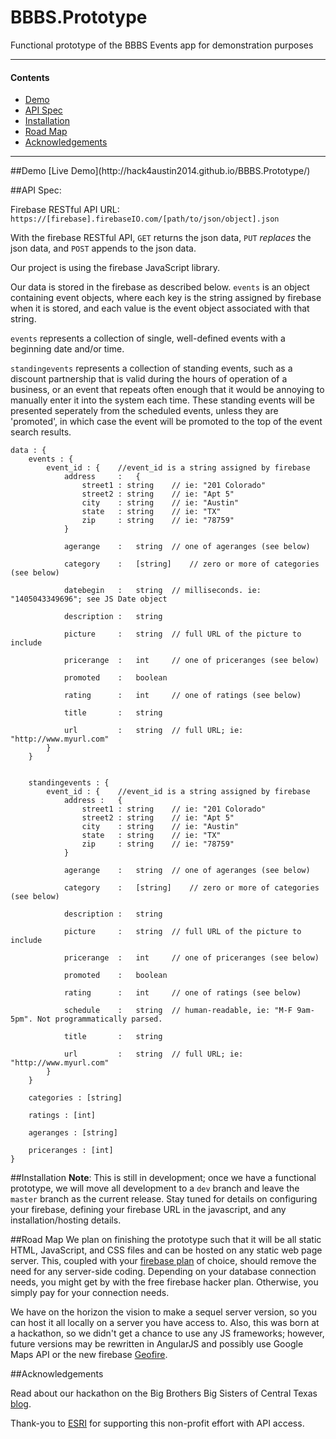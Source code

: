 BBBS.Prototype
==============
Functional prototype of the BBBS Events app for demonstration purposes

---
#### Contents
* [Demo](#demo)
* [API Spec]()
* [Installation]()
* [Road Map]()
* [Acknowledgements](#credits)

---



<a name="#demo">
##Demo
[Live Demo](http://hack4austin2014.github.io/BBBS.Prototype/)


##API Spec:

Firebase RESTful API URL: `https://[firebase].firebaseIO.com/[path/to/json/object].json`

With the firebase RESTful API, `GET` returns the json data, `PUT` *replaces* the json data, and `POST` appends to the json data.

Our project is using the firebase JavaScript library. 

Our data is stored in the firebase as described below. `events` is an object containing event objects, where each key is the string assigned by firebase when it is stored, and each value is the event object associated with that string.

`events` represents a collection of single, well-defined events with a beginning date and/or time.

`standingevents` represents a collection of standing events, such as a discount partnership that is valid during the hours of operation of a business, or an event that repeats often enough that it would be annoying to manually enter it into the system each time. These standing events will be presented seperately from the scheduled events, unless they are 'promoted', in which case the event will be promoted to the top of the event search results.

```
data : {
	events : {
		event_id : {	//event_id is a string assigned by firebase
			address 	: 	{
				street1 : string 	// ie: "201 Colorado"
				street2 : string	// ie: "Apt 5"
				city 	: string	// ie: "Austin"
				state	: string	// ie: "TX"
				zip		: string	// ie: "78759"
			}

			agerange 	:	string	// one of ageranges (see below)

			category 	:	[string]	// zero or more of categories (see below)

			datebegin	:	string	// milliseconds. ie: "1405043349696"; see JS Date object

			description	:	string

			picture		:	string	// full URL of the picture to include

			pricerange	:	int		// one of priceranges (see below)

			promoted	:	boolean

			rating		:	int		// one of ratings (see below)

			title		:	string

			url 		:	string	// full URL; ie: "http://www.myurl.com"
		}
	}


	standingevents : {
		event_id : {	//event_id is a string assigned by firebase
			address : 	{
				street1 : string 	// ie: "201 Colorado"
				street2 : string	// ie: "Apt 5"
				city 	: string	// ie: "Austin"
				state	: string	// ie: "TX"
				zip		: string	// ie: "78759"
			}

			agerange 	:	string	// one of ageranges (see below)

			category 	:	[string]	// zero or more of categories (see below)

			description	:	string

			picture		:	string	// full URL of the picture to include

			pricerange	:	int		// one of priceranges (see below)

			promoted	:	boolean

			rating		:	int		// one of ratings (see below)

			schedule	:	string	// human-readable, ie: "M-F 9am-5pm". Not programmatically parsed.

			title		:	string

			url 		:	string	// full URL; ie: "http://www.myurl.com"
		}
	}

	categories : [string]

	ratings : [int]

	ageranges : [string]

	priceranges : [int]
}
```


##Installation
**Note**: This is still in development; once we have a functional prototype, we will move all development to a `dev` branch and leave the `master` branch as the current release. Stay tuned for details on configuring your firebase, defining your firebase URL in the javascript, and any installation/hosting details.

##Road Map
We plan on finishing the prototype such that it will be all static HTML, JavaScript, and CSS files and can be hosted on any static web page server. This, coupled with your [firebase plan](https://www.firebase.com/pricing.html) of choice, should remove the need for any server-side coding. Depending on your database connection needs, you might get by with the free firebase hacker plan. Otherwise, you simply pay for your connection needs. 

We have on the horizon the vision to make a sequel server version, so you can host it all locally on a server you have access to. Also, this was born at a hackathon, so we didn't get a chance to use any JS frameworks; however, future versions may be rewritten in AngularJS and possibly use Google Maps API or the new firebase [Geofire](https://github.com/firebase/geofire/).

<a name="#credits">
##Acknowledgements

Read about our hackathon on the Big Brothers Big Sisters of Central Texas [blog](http://bigmentoring.wordpress.com/2014/06/04/bbbs-hack4austin/). 

Thank-you to [ESRI](http://www.esri.com/) for supporting this non-profit effort with API access. 
